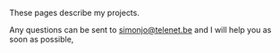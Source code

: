 
These pages describe my projects.

Any questions can be sent to simonjo@telenet.be and I will help you as soon as possible,
